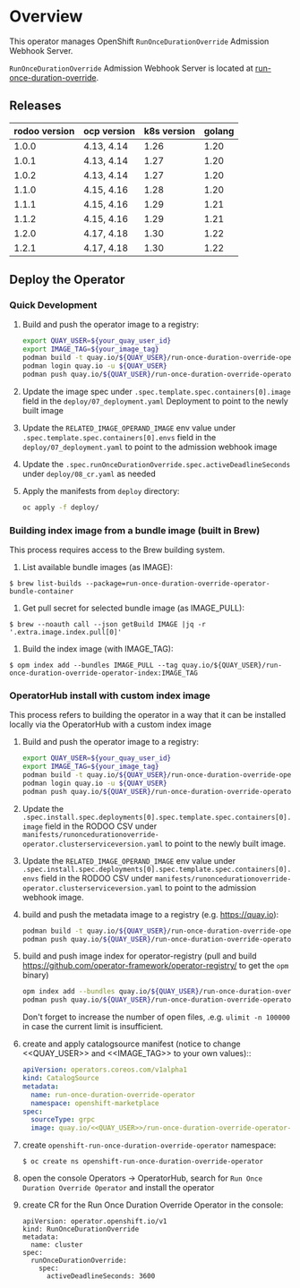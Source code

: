 # Overview
This operator manages OpenShift `RunOnceDurationOverride` Admission Webhook Server.

`RunOnceDurationOverride` Admission Webhook Server is located at [run-once-duration-override](https://github.com/openshift/run-once-duration-override).

## Releases

| rodoo version | ocp version | k8s version | golang |
| ------------- | ----------- | ----------- | ------ |
| 1.0.0         | 4.13, 4.14  | 1.26        | 1.20   |
| 1.0.1         | 4.13, 4.14  | 1.27        | 1.20   |
| 1.0.2         | 4.13, 4.14  | 1.27        | 1.20   |
| 1.1.0         | 4.15, 4.16  | 1.28        | 1.20   |
| 1.1.1         | 4.15, 4.16  | 1.29        | 1.21   |
| 1.1.2         | 4.15, 4.16  | 1.29        | 1.21   |
| 1.2.0         | 4.17, 4.18  | 1.30        | 1.22   |
| 1.2.1         | 4.17, 4.18  | 1.30        | 1.22   |

## Deploy the Operator

### Quick Development

1. Build and push the operator image to a registry:
   ```sh
   export QUAY_USER=${your_quay_user_id}
   export IMAGE_TAG=${your_image_tag}
   podman build -t quay.io/${QUAY_USER}/run-once-duration-override-operator:${IMAGE_TAG} -f Dockerfile.rhel7 .
   podman login quay.io -u ${QUAY_USER}
   podman push quay.io/${QUAY_USER}/run-once-duration-override-operator:${IMAGE_TAG}
   ```

1. Update the image spec under `.spec.template.spec.containers[0].image` field in the `deploy/07_deployment.yaml` Deployment to point to the newly built image

1. Update the `RELATED_IMAGE_OPERAND_IMAGE` env value under `.spec.template.spec.containers[0].envs` field in the `deploy/07_deployment.yaml` to point to the admission webhook image

1. Update the `.spec.runOnceDurationOverride.spec.activeDeadlineSeconds` under `deploy/08_cr.yaml` as needed

1. Apply the manifests from `deploy` directory:
   ```sh
   oc apply -f deploy/
   ```

### Building index image from a bundle image (built in Brew)

This process requires access to the Brew building system.

1. List available bundle images (as IMAGE):
  ```
  $ brew list-builds --package=run-once-duration-override-operator-bundle-container
  ```

1. Get pull secret for selected bundle image (as IMAGE_PULL):
  ```
  $ brew --noauth call --json getBuild IMAGE |jq -r '.extra.image.index.pull[0]'
  ```

1. Build the index image (with IMAGE_TAG):
  ```
  $ opm index add --bundles IMAGE_PULL --tag quay.io/${QUAY_USER}/run-once-duration-override-operator-index:IMAGE_TAG
  ```

### OperatorHub install with custom index image

This process refers to building the operator in a way that it can be installed locally via the OperatorHub with a custom index image

 1. Build and push the operator image to a registry:
    ```sh
    export QUAY_USER=${your_quay_user_id}
    export IMAGE_TAG=${your_image_tag}
    podman build -t quay.io/${QUAY_USER}/run-once-duration-override-operator:${IMAGE_TAG} -f Dockerfile.rhel7 .
    podman login quay.io -u ${QUAY_USER}
    podman push quay.io/${QUAY_USER}/run-once-duration-override-operator:${IMAGE_TAG}
    ```

 1. Update the `.spec.install.spec.deployments[0].spec.template.spec.containers[0].image` field in the RODOO CSV under `manifests/runoncedurationoverride-operator.clusterserviceversion.yaml` to point to the newly built image.

 1. Update the `RELATED_IMAGE_OPERAND_IMAGE` env value under `.spec.install.spec.deployments[0].spec.template.spec.containers[0].envs` field in the RODOO CSV under `manifests/runoncedurationoverride-operator.clusterserviceversion.yaml` to point to the admission webhook image.


 1. build and push the metadata image to a registry (e.g. https://quay.io):
    ```sh
    podman build -t quay.io/${QUAY_USER}/run-once-duration-override-operator-metadata:${IMAGE_TAG} -f Dockerfile.metadata .
    podman push quay.io/${QUAY_USER}/run-once-duration-override-operator-metadata:${IMAGE_TAG}
    ```

 1. build and push image index for operator-registry (pull and build https://github.com/operator-framework/operator-registry/ to get the `opm` binary)
    ```sh
    opm index add --bundles quay.io/${QUAY_USER}/run-once-duration-override-operator-metadata:${IMAGE_TAG} --tag quay.io/${QUAY_USER}/run-once-duration-override-operator-index:${IMAGE_TAG}
    podman push quay.io/${QUAY_USER}/run-once-duration-override-operator-index:${IMAGE_TAG}
    ```

    Don't forget to increase the number of open files, .e.g. `ulimit -n 100000` in case the current limit is insufficient.

 1. create and apply catalogsource manifest (notice to change <<QUAY_USER>> and <<IMAGE_TAG>> to your own values)::
    ```yaml
    apiVersion: operators.coreos.com/v1alpha1
    kind: CatalogSource
    metadata:
      name: run-once-duration-override-operator
      namespace: openshift-marketplace
    spec:
      sourceType: grpc
      image: quay.io/<<QUAY_USER>>/run-once-duration-override-operator-index:<<IMAGE_TAG>>
    ```

 1. create `openshift-run-once-duration-override-operator` namespace:
    ```
    $ oc create ns openshift-run-once-duration-override-operator
    ```

 1. open the console Operators -> OperatorHub, search for  `Run Once Duration Override Operator` and install the operator


 1. create CR for the Run Once Duration Override Operator in the console:
    ```
    apiVersion: operator.openshift.io/v1
    kind: RunOnceDurationOverride
    metadata:
      name: cluster
    spec:
      runOnceDurationOverride:
        spec:
          activeDeadlineSeconds: 3600
    ```
